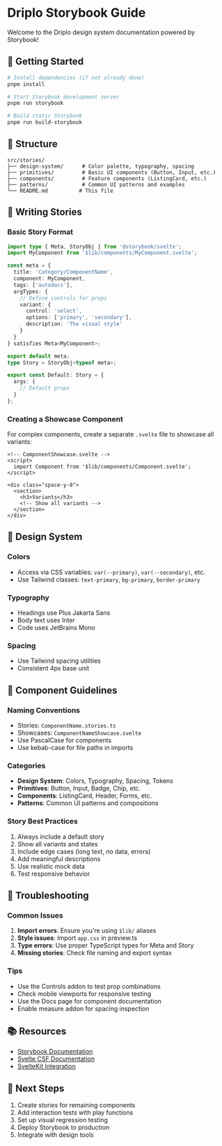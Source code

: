 # Driplo Storybook Guide

Welcome to the Driplo design system documentation powered by Storybook!

## 🚀 Getting Started

```bash
# Install dependencies (if not already done)
pnpm install

# Start Storybook development server
pnpm run storybook

# Build static Storybook
pnpm run build-storybook
```

## 📁 Structure

```
src/stories/
├── design-system/      # Color palette, typography, spacing
├── primitives/         # Basic UI components (Button, Input, etc.)
├── components/         # Feature components (ListingCard, etc.)
├── patterns/           # Common UI patterns and examples
└── README.md          # This file
```

## 📝 Writing Stories

### Basic Story Format

```typescript
import type { Meta, StoryObj } from '@storybook/svelte';
import MyComponent from '$lib/components/MyComponent.svelte';

const meta = {
  title: 'Category/ComponentName',
  component: MyComponent,
  tags: ['autodocs'],
  argTypes: {
    // Define controls for props
    variant: {
      control: 'select',
      options: ['primary', 'secondary'],
      description: 'The visual style'
    }
  }
} satisfies Meta<MyComponent>;

export default meta;
type Story = StoryObj<typeof meta>;

export const Default: Story = {
  args: {
    // Default props
  }
};
```

### Creating a Showcase Component

For complex components, create a separate `.svelte` file to showcase all variants:

```svelte
<!-- ComponentShowcase.svelte -->
<script>
  import Component from '$lib/components/Component.svelte';
</script>

<div class="space-y-8">
  <section>
    <h3>Variants</h3>
    <!-- Show all variants -->
  </section>
</div>
```

## 🎨 Design System

### Colors
- Access via CSS variables: `var(--primary)`, `var(--secondary)`, etc.
- Use Tailwind classes: `text-primary`, `bg-primary`, `border-primary`

### Typography
- Headings use Plus Jakarta Sans
- Body text uses Inter
- Code uses JetBrains Mono

### Spacing
- Use Tailwind spacing utilities
- Consistent 4px base unit

## 🧩 Component Guidelines

### Naming Conventions
- Stories: `ComponentName.stories.ts`
- Showcases: `ComponentNameShowcase.svelte`
- Use PascalCase for components
- Use kebab-case for file paths in imports

### Categories
- **Design System**: Colors, Typography, Spacing, Tokens
- **Primitives**: Button, Input, Badge, Chip, etc.
- **Components**: ListingCard, Header, Forms, etc.
- **Patterns**: Common UI patterns and compositions

### Story Best Practices
1. Always include a default story
2. Show all variants and states
3. Include edge cases (long text, no data, errors)
4. Add meaningful descriptions
5. Use realistic mock data
6. Test responsive behavior

## 🔧 Troubleshooting

### Common Issues

1. **Import errors**: Ensure you're using `$lib/` aliases
2. **Style issues**: Import `app.css` in preview.ts
3. **Type errors**: Use proper TypeScript types for Meta and Story
4. **Missing stories**: Check file naming and export syntax

### Tips
- Use the Controls addon to test prop combinations
- Check mobile viewports for responsive testing
- Use the Docs page for component documentation
- Enable measure addon for spacing inspection

## 📚 Resources

- [Storybook Documentation](https://storybook.js.org/docs)
- [Svelte CSF Documentation](https://github.com/storybookjs/addon-svelte-csf)
- [SvelteKit Integration](https://github.com/storybookjs/storybook/tree/main/code/frameworks/sveltekit)

## 🎯 Next Steps

1. Create stories for remaining components
2. Add interaction tests with play functions
3. Set up visual regression testing
4. Deploy Storybook to production
5. Integrate with design tools